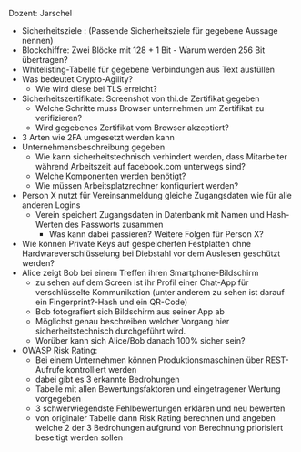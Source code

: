 Dozent: Jarschel

- Sicherheitsziele : (Passende Sicherheitsziele für gegebene Aussage nennen)
- Blockchiffre: Zwei Blöcke mit 128 + 1 Bit - Warum werden 256 Bit übertragen?
- Whitelisting-Tabelle für gegebene Verbindungen aus Text ausfüllen
- Was bedeutet Crypto-Agility? 
  - Wie wird diese bei        TLS erreicht?
- Sicherheitszertifikate: Screenshot von thi.de Zertifikat gegeben 
  - Welche Schritte muss Browser unternehmen um Zertifikat zu verifizieren?
  - Wird gegebenes Zertifikat vom Browser akzeptiert?
- 3 Arten wie 2FA umgesetzt werden kann
- Unternehmensbeschreibung gegeben 
  - Wie kann sicherheitstechnisch verhindert werden, dass Mitarbeiter während Arbeitszeit auf facebook.com unterwegs sind?
  - Welche Komponenten werden benötigt?
  - Wie müssen Arbeitsplatzrechner konfiguriert werden?
- Person X nutzt für Vereinsanmeldung gleiche Zugangsdaten wie für alle anderen Logins 
  - Verein speichert Zugangsdaten in Datenbank mit Namen und Hash-Werten des Passworts zusammen 
    - Was kann dabei passieren? Weitere Folgen für Person X?
- Wie können Private Keys auf gespeicherten Festplatten ohne Hardwareverschlüsselung bei Diebstahl vor dem Auslesen geschützt werden?
- Alice zeigt Bob bei einem Treffen ihren Smartphone-Bildschirm 
  - zu sehen auf dem Screen ist ihr Profil einer Chat-App für verschlüsselte Kommunikation (unter anderem zu sehen ist darauf ein Fingerprint?-Hash und ein QR-Code)
  - Bob fotografiert sich Bildschirm aus seiner App ab
  - Möglichst genau beschreiben welcher Vorgang hier sicherheitstechnisch durchgeführt wird.
  - Worüber kann sich Alice/Bob danach 100% sicher sein?
- OWASP Risk Rating: 
  - Bei einem Unternehmen können Produktionsmaschinen über REST-Aufrufe kontrolliert werden
  - dabei gibt es 3 erkannte Bedrohungen
  - Tabelle mit allen Bewertungsfaktoren und eingetragener Wertung vorgegeben
  - 3 schwerwiegendste Fehlbewertungen erklären und neu bewerten
  - von originaler Tabelle dann Risk Rating berechnen und angeben welche 2 der 3 Bedrohungen aufgrund von Berechnung priorisiert beseitigt werden sollen